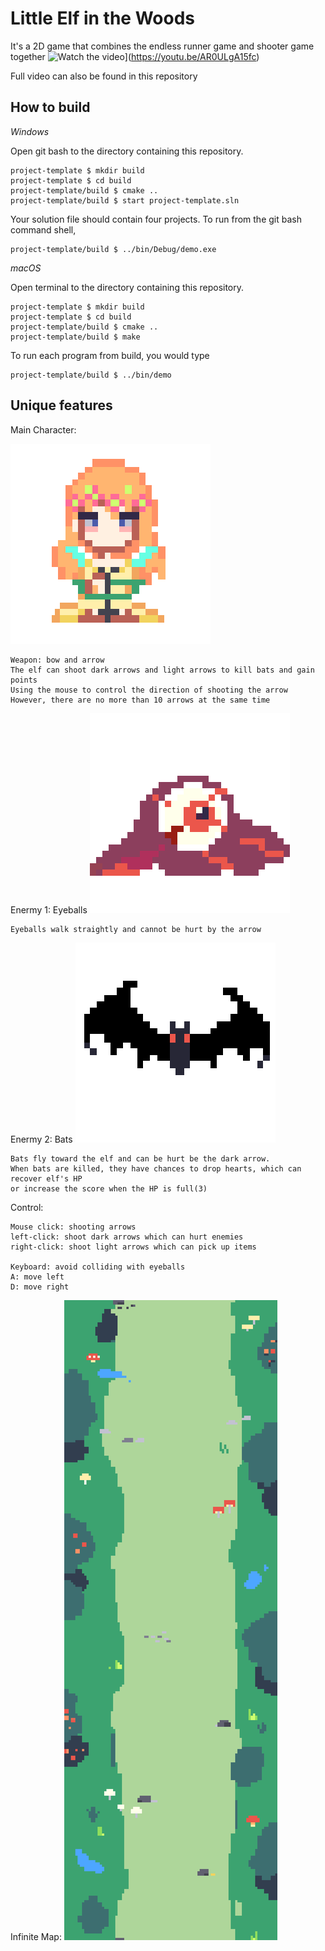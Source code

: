 # Little Elf in the Woods

It's a 2D game that combines the endless runner game and shooter game together
![Watch the video](https://img.youtube.com/vi/AR0ULgA15fc/0.jpg)](https://youtu.be/AR0ULgA15fc)




Full video can also be found in this repository
## How to build

*Windows*

Open git bash to the directory containing this repository.

```
project-template $ mkdir build
project-template $ cd build
project-template/build $ cmake ..
project-template/build $ start project-template.sln
```

Your solution file should contain four projects.
To run from the git bash command shell, 

```
project-template/build $ ../bin/Debug/demo.exe
```

*macOS*

Open terminal to the directory containing this repository.

```
project-template $ mkdir build
project-template $ cd build
project-template/build $ cmake ..
project-template/build $ make
```

To run each program from build, you would type

```
project-template/build $ ../bin/demo
```


## Unique features 

Main Character:

![avatar](/arts/Character.GIF)
```
Weapon: bow and arrow
The elf can shoot dark arrows and light arrows to kill bats and gain points
Using the mouse to control the direction of shooting the arrow
However, there are no more than 10 arrows at the same time
```
Enermy 1:
Eyeballs
![avatar](/arts/eye.GIF)
```
Eyeballs walk straightly and cannot be hurt by the arrow
```
Enermy 2:
Bats
![avatar](/arts/bat.GIF)
```
Bats fly toward the elf and can be hurt be the dark arrow.
When bats are killed, they have chances to drop hearts, which can recover elf's HP 
or increase the score when the HP is full(3)
```
Control:
```
Mouse click: shooting arrows
left-click: shoot dark arrows which can hurt enemies
right-click: shoot light arrows which can pick up items

Keyboard: avoid colliding with eyeballs
A: move left
D: move right
```

Infinite Map:
![avatar](/textures/map.png)